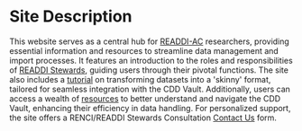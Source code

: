 # Site Description
This website serves as a central hub for [READDI-AC](https://readdi.org/) researchers, providing essential information and resources to streamline data management and import processes. It features an introduction to the roles and responsibilities of [READDI Stewards](datastewardship.md), guiding users through their pivotal functions. The site also includes a [tutorial](data-upload_guide.md) on transforming datasets into a 'skinny' format, tailored for seamless integration with the CDD Vault. Additionally, users can access a wealth of [resources](cddvault.md) to better understand and navigate the CDD Vault, enhancing their efficiency in data handling. For personalized support, the site offers a RENCI/READDI Stewards Consultation [Contact Us](contact_us.md) form.